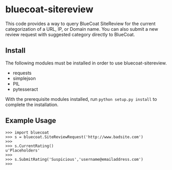 # bluecoat-sitereview
This code provides a way to query BlueCoat SiteReview for the current categorization of a URL, IP, or Domain name.  You can also submit a new review request with suggested category directly to BlueCoat.

## Install
The following modules must be installed in order to use bluecoat-sitereview.
* requests
* simplejson
* PIL
* pytesseract

With the prerequisite modules installed, run `python setup.py install` to complete the installation.

## Example Usage
```
>>> import bluecoat
>>> s = bluecoat.SiteReviewRequest('http://www.badsite.com')
>>> 
>>> s.CurrentRating()
u'Placeholders'
>>>
>>> s.SubmitRating('Suspicious','username@emailaddress.com')
>>>
```

